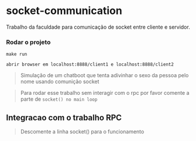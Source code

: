 # socket-communication
Trabalho da faculdade para comunicação de socket entre cliente e servidor.


### Rodar o projeto

`make run`

`abrir browser em localhost:8888/client1 e localhost:8888/client2`

> Simulação de um chatboot que tenta adivinhar o sexo da pessoa pelo nome
> usando comunição socket

> Para rodar esse trabalho sem interagir com o rpc por favor comente a parte
> de `socket() no main loop`


## Integracao com o trabalho RPC

> Descomente a linha socket() para o funcionamento
